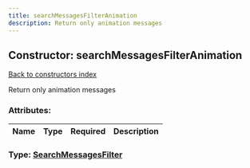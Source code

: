 ```yaml
---
title: searchMessagesFilterAnimation
description: Return only animation messages
---
```

## Constructor: searchMessagesFilterAnimation  
[Back to constructors index](index.md)



Return only animation messages

### Attributes:

| Name     |    Type       | Required | Description |
|----------|---------------|----------|-------------|



### Type: [SearchMessagesFilter](../types/SearchMessagesFilter.md)


